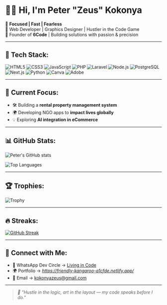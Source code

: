 # 👋🏽 Hi, I'm Peter "Zeus" Kokonya  

🎯 **Focused | Fast | Fearless**  
🧠 Web Developer | Graphics Designer | Hustler in the Code Game  
💼 Founder of **6Code** | Building solutions with passion & precision

---

## 🚀 Tech Stack:
![HTML5](https://img.shields.io/badge/-HTML5-E34F26?logo=html5&logoColor=white)
![CSS3](https://img.shields.io/badge/-CSS3-1572B6?logo=css3&logoColor=white)
![JavaScript](https://img.shields.io/badge/-JavaScript-F7DF1E?logo=javascript&logoColor=black)
![PHP](https://img.shields.io/badge/-PHP-777BB4?logo=php&logoColor=white)
![Laravel](https://img.shields.io/badge/-Laravel-FF2D20?logo=laravel&logoColor=white)
![Node.js](https://img.shields.io/badge/-Node.js-339933?logo=node.js&logoColor=white)
![PostgreSQL](https://img.shields.io/badge/-PostgreSQL-4169E1?logo=postgresql&logoColor=white)
![Next.js](https://img.shields.io/badge/-Next.js-000000?logo=next.js&logoColor=white)
![Python](https://img.shields.io/badge/-Python-3776AB?logo=python&logoColor=white)
![Canva](https://img.shields.io/badge/-Canva-00C4CC?logo=canva&logoColor=white)
![Adobe](https://img.shields.io/badge/-Adobe%20Tools-FF0000?logo=adobe&logoColor=white)

---

## 🧠 Current Focus:
- 🛠 Building a **rental property management system**  
- 🌍 Developing NGO apps to **impact lives globally**  
- 💡 Exploring **AI integration in eCommerce**

---

## 📊 GitHub Stats:
![Peter's GitHub stats](https://github-readme-stats.vercel.app/api?username=ZeusKoko&show_icons=true&theme=radical&count_private=true)

![Top Languages](https://github-readme-stats.vercel.app/api/top-langs/?username=ZeusKoko&layout=compact&theme=radical)

---

## 🏆 Trophies:
![Trophy](https://github-profile-trophy.vercel.app/?username=ZeusKoko&theme=radical&margin-w=10&no-frame=true)

---

## 🔥 Streaks:
[![GitHub Streak](https://github-readme-streak-stats.herokuapp.com/?user=ZeusKoko&theme=radical)](https://git.io/streak-stats)

---

## 🔗 Connect with Me:
- 💬 WhatsApp Dev Circle → [Living in Code](#)
- 🌍 Portfolio → *https://friendly-kangaroo-a1cfde.netlify.app/*
- 📧 Email → kokonyazeus@gmail.com  

---

> _🧠 "Hustle in the logic, art in the layout — my code speaks before I do."_ 

